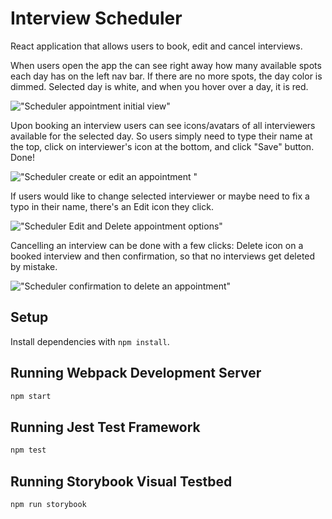 # Interview Scheduler
React application that allows users to book, edit and cancel interviews. 

When users open the app the can see right away how many available spots each day has on the left nav bar.
If there are no more spots, the day color is dimmed. Selected day is white, and when you hover over a day, it is red.

!["Scheduler appointment initial view"]()

Upon booking an interview users can see icons/avatars of all interviewers available for the selected day.
So users simply need to type their name at the top, click on interviewer's icon at the bottom, and click "Save" button. Done! 

!["Scheduler create or edit an appointment "]()

If users would like to change selected interviewer or maybe need to fix a typo in their name, there's an Edit icon they click. 

!["Scheduler Edit and Delete appointment options"]()

Cancelling an interview can be done with a few clicks: Delete icon on a booked interview and then confirmation, 
so that no interviews get deleted by mistake. 

!["Scheduler confirmation to delete an appointment"]()



## Setup

Install dependencies with `npm install`.

## Running Webpack Development Server

```sh
npm start
```

## Running Jest Test Framework

```sh
npm test
```

## Running Storybook Visual Testbed

```sh
npm run storybook
```
